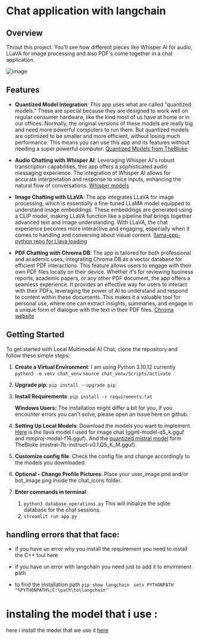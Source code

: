 # Chat application with langchain
## Overview

Throut this project. You'll see how different pieces like Whisper AI for audio, LLaVA for image processing  and also PDF's come together in a chat application.


![image](https://github.com/HassaneSkikri/chat-application-with-langchain/assets/141918886/783e4f1b-4ade-42d9-a342-4d1abf006cc1)


## Features

- **Quantized Model Integration**: This app uses what are called "quantized models." These are special because they are designed to work well on regular consumer hardware, like the kind most of us have at home or in our offices. Normally, the original versions of these models are really big and need more powerful computers to run them. But quantized models are optimized to be smaller and more efficient, without losing much performance. This means you can use this app and its features without needing a super powerful computer. [Quantized Models from TheBloke](https://huggingface.co/TheBloke)

- **Audio Chatting with Whisper AI**: Leveraging Whisper AI's robust transcription capabilities, this app offers a sophisticated audio messaging experience. The integration of Whisper AI allows for accurate interpretation and response to voice inputs, enhancing the natural flow of conversations.
[Whisper models](https://huggingface.co/collections/openai/whisper-release-6501bba2cf999715fd953013)

- **Image Chatting with LLaVA**: The app integrates LLaVA for image processing, which is essentially a fine-tuned LLaMA model equipped to understand image embeddings. These embeddings are generated using a CLIP model, making LLaVA function like a pipeline that brings together advanced text and image understanding. With LLaVA, the chat experience becomes more interactive and engaging, especially when it comes to handling and conversing about visual content. [llama-cpp-python repo for Llava loading](https://github.com/abetlen/llama-cpp-python)


- **PDF Chatting with Chroma DB**: The app is tailored for both professional and academic uses, integrating Chroma DB as a vector database for efficient PDF interactions. This feature allows users to engage with their own PDF files locally on their device. Whether it's for reviewing business reports, academic papers, or any other PDF document, the app offers a seamless experience. It provides an effective way for users to interact with their PDFs, leveraging the power of AI to understand and respond to content within these documents. This makes it a valuable tool for personal use, where one can extract insights, summaries, and engage in a unique form of dialogue with the text in their PDF files. [Chroma website](https://docs.trychroma.com/)


## Getting Started

To get started with Local Multimodal AI Chat, clone the repository and follow these simple steps:

1. **Create a Virtual Environment**: I am using Python 3.10.12 currently
``` python3 -m venv chat_venv```
```source chat_venv/Scripts/activate```

2. **Upgrade pip**: ```pip install --upgrade pip```

3. **Install Requirements**: ```pip install -r requirements.txt```
   
   **Windows Users:** The installation might differ a bit for you, if you encounter errors you can't solve, please open an Issue here on github.

4. **Setting Up Local Models**: Download the models you want to implement. [Here](https://huggingface.co/mys/ggml_llava-v1.5-7b/tree/main) is the llava model I used for image chat (ggml-model-q5_k.gguf and mmproj-model-f16.gguf). 
And the [quantized mistral model](https://huggingface.co/TheBloke/Mistral-7B-Instruct-v0.1-GGUF) form TheBloke (mistral-7b-instruct-v0.1.Q5_K_M.gguf).

5. **Customize config file**: Check the config file and change accordingly to the models you downloaded.

6. **Optional - Change Profile Pictures**: Place your user_image.pnd and/or bot_image.png inside the chat_icons folder. 

7. **Enter commands in terminal**: 
   1. ```python3 database_operations.py``` This will initialize the sqlite database for the chat sessions.
   2. ```streamlit run app.py```


## handling errors that that face:

-  if you have un error why you install the requirement you need to install the C++ toul here 


-  if you have un error with langchain you need just to add it to envirnment path 

- to find the installation path ```pip show langchain ``` 
```setx PYTHONPATH "%PYTHONPATH%;C:\path\to\langchain" ``` 

# instaling the model that i use :
   here i install the model that we use it [here](https://huggingface.co/TheBloke/Mistral-7B-Instruct-v0.2-code-ft-GGUF)
